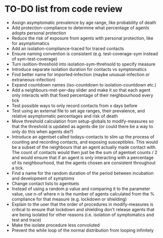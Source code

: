 # TO-DO list from code review

- Assign asymptomatic prevalence by age range, like probability of death
- Add protection-compliance to determine what percentage of agents adopts personal protection
- Reduce the risk of exposure from agents with personal protection, like for asymptomatics
- Add an isolation-compliance-traced for traced contacts
- Ensure naming convention is consistent (e.g. test-coverage-sym instead of sym-test-coverage)
- Turn isoltion-threshold into isolation-sym-threhsold to specify measure
- Introduce separate isolation duration for contacts vs symptomatics
- Find better name for imported-infection (maybe unusual-infection or extraneous-infection)
- Expand countdown names (iso-countdown to isolation-countdown etc.)
- Add a neighbours-met-per-day slider and make it so that each agent only interacts with that fixed percentage of their neighbourhood every tick
- Test possible ways to only record contacts from x days before
- Test using an external file to set age ranges, their prevalence, and relative asymptomatic percentages and risk of death
- Move threshold calculation from setup-globals to modify-measures so that the threshold is updated as agents die (or could there be a way to only do this when agents die?)
- Introduce an agentset called todays-contacts to slim up the process of counting and recording contacts, and exposing susceptibles. This would be a subset of the neighbours that an agent actually made contact with. The count of contacts would then just be the sum of agentset counts / 2 and would ensure that if an agent is only interacting with a percentage of its neighbourhood, that the agents chosen are consistent throughout a tick.
- Find a name for the random duration of the period between incubation and development of symptoms
- Change contact lists to agentsets
- Instead of using a random p value and comparing it to the parameter value, use n-of where n is the number of agents calculated from the % compliance for that measure (e.g. lockdown or shielding)
- Explain to the user that the order of procedures in modify-measures is critical to ensure that lockdown and shielding don't release agents that are being isolated for other reasons (i.e. isolation of symptomatics and test and trace)
- Make the isolate procedure less convoluted
- Prevent the while loop of the normal distribution from looping infinitely